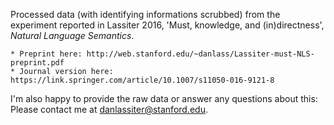 Processed data (with identifying informations scrubbed) from the experiment reported in Lassiter 2016, 'Must, knowledge, and (in)directness', *Natural Language Semantics*. 

    * Preprint here: http://web.stanford.edu/~danlass/Lassiter-must-NLS-preprint.pdf
    * Journal version here: https://link.springer.com/article/10.1007/s11050-016-9121-8

I'm also happy to provide the raw data or answer any questions about this: Please contact me at danlassiter@stanford.edu.